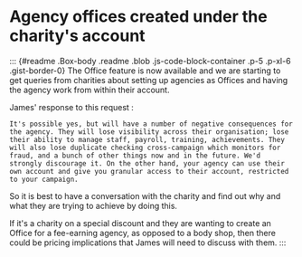 # Agency offices created under the charity\'s account

::: {#readme .Box-body .readme .blob .js-code-block-container .p-5 .p-xl-6 .gist-border-0}
The Office feature is now available and we are starting to get queries
from charities about setting up agencies as Offices and having the
agency work from within their account.

James\' response to this request :

`It's possible yes, but will have a number of negative consequences for the agency. They will lose visibility across their organisation; lose their ability to manage staff, payroll, training, achievements. They will also lose duplicate checking cross-campaign which monitors for fraud, and a bunch of other things now and in the future. We'd strongly discourage it. On the other hand, your agency can use their own account and give you granular access to their account, restricted to your campaign.`

So it is best to have a conversation with the charity and find out why
and what they are trying to achieve by doing this.

If it's a charity on a special discount and they are wanting to create
an Office for a fee-earning agency, as opposed to a body shop, then
there could be pricing implications that James will need to discuss with
them.
:::
